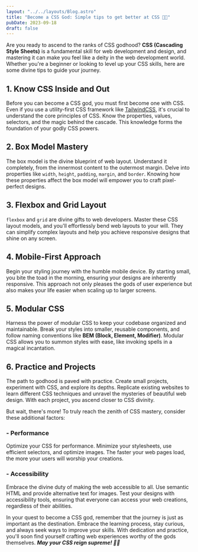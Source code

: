 ```yaml
---
layout: "../../layouts/Blog.astro"
title: "Become a CSS God: Simple tips to get better at CSS 🌟✨"
pubDate: 2023-09-18
draft: false
---
```


Are you ready to ascend to the ranks of CSS godhood? **CSS (Cascading Style Sheets)** is a fundamental skill for web development and design, and mastering it can make you feel like a deity in the web development world. Whether you're a beginner or looking to level up your CSS skills, here are some divine tips to guide your journey.

## 1. **Know CSS Inside and Out**

Before you can become a CSS god, you must first become one with CSS. Even if you use a utility-first CSS framework like [TailwindCSS](https://tailwindcss.com/), it's crucial to understand the core principles of CSS. Know the properties, values, selectors, and the magic behind the cascade. This knowledge forms the foundation of your godly CSS powers.

## 2. **Box Model Mastery**

The box model is the divine blueprint of web layout. Understand it completely, from the innermost content to the outermost margin. Delve into properties like `width`, `height`, `padding`, `margin`, and `border`. Knowing how these properties affect the box model will empower you to craft pixel-perfect designs.

## 3. **Flexbox and Grid Layout**

`flexbox` and `grid` are divine gifts to web developers. Master these CSS layout models, and you'll effortlessly bend web layouts to your will. They can simplify complex layouts and help you achieve responsive designs that shine on any screen.

## 4. **Mobile-First Approach**

Begin your styling journey with the humble mobile device. By starting small, you bite the toad in the morning, ensuring your designs are inherently responsive. This approach not only pleases the gods of user experience but also makes your life easier when scaling up to larger screens.

## 5. **Modular CSS**

Harness the power of modular CSS to keep your codebase organized and maintainable. Break your styles into smaller, reusable components, and follow naming conventions like **BEM (Block, Element, Modifier)**. Modular CSS allows you to summon styles with ease, like invoking spells in a magical incantation.

## 6. **Practice and Projects**

The path to godhood is paved with practice. Create small projects, experiment with CSS, and explore its depths. Replicate existing websites to learn different CSS techniques and unravel the mysteries of beautiful web design. With each project, you ascend closer to CSS divinity.

But wait, there's more! To truly reach the zenith of CSS mastery, consider these additional factors:

### - Performance

Optimize your CSS for performance. Minimize your stylesheets, use efficient selectors, and optimize images. The faster your web pages load, the more your users will worship your creations.

### - Accessibility

Embrace the divine duty of making the web accessible to all. Use semantic HTML and provide alternative text for images. Test your designs with accessibility tools, ensuring that everyone can access your web creations, regardless of their abilities.

In your quest to become a CSS god, remember that the journey is just as important as the destination. Embrace the learning process, stay curious, and always seek ways to improve your skills. With dedication and practice, you'll soon find yourself crafting web experiences worthy of the gods themselves. _**May your CSS reign supreme! 🌟✨**_
